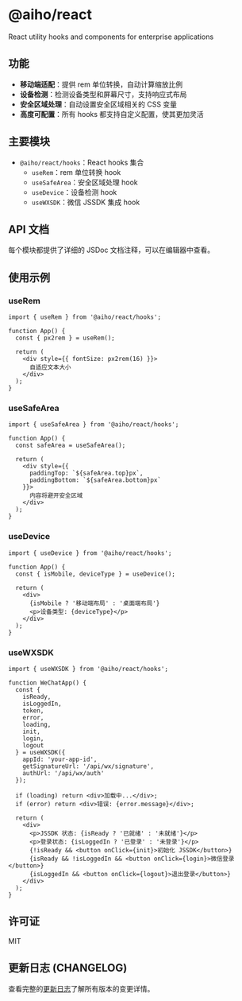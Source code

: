 # @aiho/react

React utility hooks and components for enterprise applications

## 功能

- **移动端适配**：提供 rem 单位转换，自动计算缩放比例
- **设备检测**：检测设备类型和屏幕尺寸，支持响应式布局
- **安全区域处理**：自动设置安全区域相关的 CSS 变量
- **高度可配置**：所有 hooks 都支持自定义配置，使其更加灵活

## 主要模块

- `@aiho/react/hooks`：React hooks 集合
  - `useRem`：rem 单位转换 hook
  - `useSafeArea`：安全区域处理 hook
  - `useDevice`：设备检测 hook
  - `useWXSDK`：微信 JSSDK 集成 hook

## API 文档

每个模块都提供了详细的 JSDoc 文档注释，可以在编辑器中查看。

## 使用示例

### useRem

```tsx
import { useRem } from '@aiho/react/hooks';

function App() {
  const { px2rem } = useRem();

  return (
    <div style={{ fontSize: px2rem(16) }}>
      自适应文本大小
    </div>
  );
}
```

### useSafeArea

```tsx
import { useSafeArea } from '@aiho/react/hooks';

function App() {
  const safeArea = useSafeArea();

  return (
    <div style={{
      paddingTop: `${safeArea.top}px`,
      paddingBottom: `${safeArea.bottom}px`
    }}>
      内容将避开安全区域
    </div>
  );
}
```

### useDevice

```tsx
import { useDevice } from '@aiho/react/hooks';

function App() {
  const { isMobile, deviceType } = useDevice();

  return (
    <div>
      {isMobile ? '移动端布局' : '桌面端布局'}
      <p>设备类型: {deviceType}</p>
    </div>
  );
}
```

### useWXSDK

```tsx
import { useWXSDK } from '@aiho/react/hooks';

function WeChatApp() {
  const {
    isReady,
    isLoggedIn,
    token,
    error,
    loading,
    init,
    login,
    logout
  } = useWXSDK({
    appId: 'your-app-id',
    getSignatureUrl: '/api/wx/signature',
    authUrl: '/api/wx/auth'
  });

  if (loading) return <div>加载中...</div>;
  if (error) return <div>错误: {error.message}</div>;

  return (
    <div>
      <p>JSSDK 状态: {isReady ? '已就绪' : '未就绪'}</p>
      <p>登录状态: {isLoggedIn ? '已登录' : '未登录'}</p>
      {!isReady && <button onClick={init}>初始化 JSSDK</button>}
      {isReady && !isLoggedIn && <button onClick={login}>微信登录</button>}
      {isLoggedIn && <button onClick={logout}>退出登录</button>}
    </div>
  );
}
```

## 许可证

MIT

## 更新日志 (CHANGELOG)

查看完整的[更新日志](./react/CHANGELOG.md)了解所有版本的变更详情。
